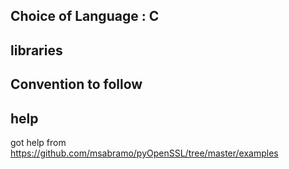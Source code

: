 ## Choice of Language : C

## libraries

## Convention to follow

## help
got help from  https://github.com/msabramo/pyOpenSSL/tree/master/examples